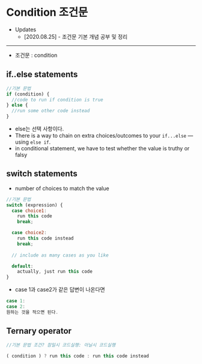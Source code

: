 # Condition 조건문
- Updates
  - [2020.08.25] - 조건문 기본 개념 공부 및 정리
  

---
- 조건문 : condition

## if..else statements

```javascript
//기본 문법
if (condition) {
  //code to run if condition is true
} else {
  //run some other code instead
}
```

- else는 선택 사항이다.
- There is a way to chain on extra choices/outcomes to your `if...else` — using `else if`.
- in conditional statement, we have to test whether the value is truthy or falsy

## switch statements

- number of choices to match the value

```javascript
//기본 문법
switch (expression) {
  case choice1:
    run this code
    break;

  case choice2:
    run this code instead
    break;
    
  // include as many cases as you like

  default:
    actually, just run this code
}
```

- case 1과 case2가 같은 답변이 나온다면

```javascript
case 1:
case 2:
원하는 것을 적으면 된다. 
```

## Ternary operator

```javascript
//기본 문법 조건? 참일시 코드실행: 아닐시 코드실행

( condition ) ? run this code : run this code instead
```